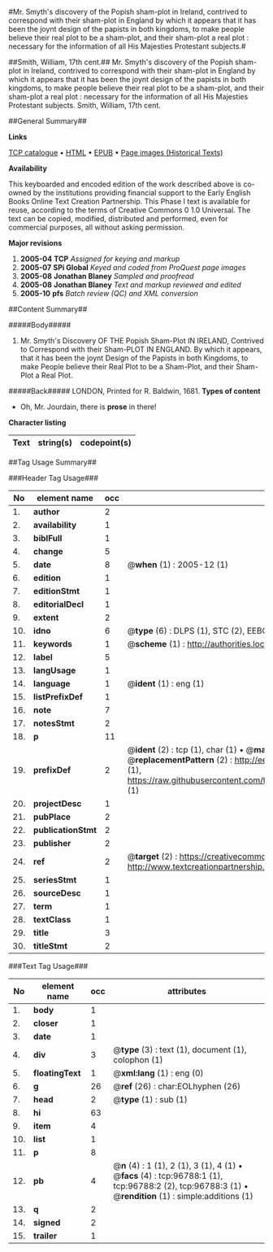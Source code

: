 #Mr. Smyth's discovery of the Popish sham-plot in Ireland, contrived to correspond with their sham-plot in England by which it appears that it has been the joynt design of the papists in both kingdoms, to make people believe their real plot to be a sham-plot, and their sham-plot a real plot : necessary for the information of all His Majesties Protestant subjects.#

##Smith, William, 17th cent.##
Mr. Smyth's discovery of the Popish sham-plot in Ireland, contrived to correspond with their sham-plot in England by which it appears that it has been the joynt design of the papists in both kingdoms, to make people believe their real plot to be a sham-plot, and their sham-plot a real plot : necessary for the information of all His Majesties Protestant subjects.
Smith, William, 17th cent.

##General Summary##

**Links**

[TCP catalogue](http://www.ota.ox.ac.uk/tcp/)  • 
[HTML](http://tei.it.ox.ac.uk/tcp/Texts-HTML/free/A51/A51030.html)  • 
[EPUB](http://tei.it.ox.ac.uk/tcp/Texts-EPUB/free/A51/A51030.epub) • 
[Page images (Historical Texts)](https://data.historicaltexts.jisc.ac.uk/view?pubId=eebo-13033160e&pageId=eebo-13033160e-96788-1)

**Availability**

This keyboarded and encoded edition of the
	       work described above is co-owned by the institutions
	       providing financial support to the Early English Books
	       Online Text Creation Partnership. This Phase I text is
	       available for reuse, according to the terms of Creative
	       Commons 0 1.0 Universal. The text can be copied,
	       modified, distributed and performed, even for
	       commercial purposes, all without asking permission.

**Major revisions**

1. __2005-04__ __TCP__ *Assigned for keying and markup*
1. __2005-07__ __SPi Global__ *Keyed and coded from ProQuest page images*
1. __2005-08__ __Jonathan Blaney__ *Sampled and proofread*
1. __2005-08__ __Jonathan Blaney__ *Text and markup reviewed and edited*
1. __2005-10__ __pfs__ *Batch review (QC) and XML conversion*

##Content Summary##

#####Body#####

1. Mr. Smyth's Discovery OF THE Popish Sham-Plot IN IRELAND, Contrived to Correspond with their Sham-PLOT IN ENGLAND. By which it appears, that it has been the joynt Design of the Papists in both Kingdoms, to make People believe their Real Plot to be a Sham-Plot, and their Sham-Plot a Real Plot.

#####Back#####
LONDON, Printed for R. Baldwin, 1681.
**Types of content**

  * Oh, Mr. Jourdain, there is **prose** in there!

**Character listing**


|Text|string(s)|codepoint(s)|
|---|---|---|

##Tag Usage Summary##

###Header Tag Usage###

|No|element name|occ|attributes|
|---|---|---|---|
|1.|__author__|2||
|2.|__availability__|1||
|3.|__biblFull__|1||
|4.|__change__|5||
|5.|__date__|8| @__when__ (1) : 2005-12 (1)|
|6.|__edition__|1||
|7.|__editionStmt__|1||
|8.|__editorialDecl__|1||
|9.|__extent__|2||
|10.|__idno__|6| @__type__ (6) : DLPS (1), STC (2), EEBO-CITATION (1), OCLC (1), VID (1)|
|11.|__keywords__|1| @__scheme__ (1) : http://authorities.loc.gov/ (1)|
|12.|__label__|5||
|13.|__langUsage__|1||
|14.|__language__|1| @__ident__ (1) : eng (1)|
|15.|__listPrefixDef__|1||
|16.|__note__|7||
|17.|__notesStmt__|2||
|18.|__p__|11||
|19.|__prefixDef__|2| @__ident__ (2) : tcp (1), char (1)  •  @__matchPattern__ (2) : ([0-9\-]+):([0-9IVX]+) (1), (.+) (1)  •  @__replacementPattern__ (2) : http://eebo.chadwyck.com/downloadtiff?vid=$1&page=$2 (1), https://raw.githubusercontent.com/textcreationpartnership/Texts/master/tcpchars.xml#$1 (1)|
|20.|__projectDesc__|1||
|21.|__pubPlace__|2||
|22.|__publicationStmt__|2||
|23.|__publisher__|2||
|24.|__ref__|2| @__target__ (2) : https://creativecommons.org/publicdomain/zero/1.0/ (1), http://www.textcreationpartnership.org/docs/. (1)|
|25.|__seriesStmt__|1||
|26.|__sourceDesc__|1||
|27.|__term__|1||
|28.|__textClass__|1||
|29.|__title__|3||
|30.|__titleStmt__|2||


###Text Tag Usage###

|No|element name|occ|attributes|
|---|---|---|---|
|1.|__body__|1||
|2.|__closer__|1||
|3.|__date__|1||
|4.|__div__|3| @__type__ (3) : text (1), document (1), colophon (1)|
|5.|__floatingText__|1| @__xml:lang__ (1) : eng (0)|
|6.|__g__|26| @__ref__ (26) : char:EOLhyphen (26)|
|7.|__head__|2| @__type__ (1) : sub (1)|
|8.|__hi__|63||
|9.|__item__|4||
|10.|__list__|1||
|11.|__p__|8||
|12.|__pb__|4| @__n__ (4) : 1 (1), 2 (1), 3 (1), 4 (1)  •  @__facs__ (4) : tcp:96788:1 (1), tcp:96788:2 (2), tcp:96788:3 (1)  •  @__rendition__ (1) : simple:additions (1)|
|13.|__q__|2||
|14.|__signed__|2||
|15.|__trailer__|1||
